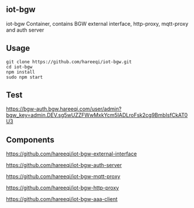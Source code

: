 ## iot-bgw
iot-bgw Container, contains BGW external interface, http-proxy, mqtt-proxy and auth server

## Usage
```
git clone https://github.com/hareeqi/iot-bgw.git
cd iot-bgw
npm install
sudo npm start
```

## Test
https://bgw-auth.bgw.hareeqi.com/user/admin?bgw_key=admin.DEV.sg5wUZZFWwMxkYcm5IADLroFsk2cg9BmbIsfCkAT0U3



## Components
https://github.com/hareeqi/iot-bgw-external-interface

https://github.com/hareeqi/iot-bgw-auth-server

https://github.com/hareeqi/iot-bgw-mqtt-proxy

https://github.com/hareeqi/iot-bgw-http-proxy

https://github.com/hareeqi/iot-bgw-aaa-client
